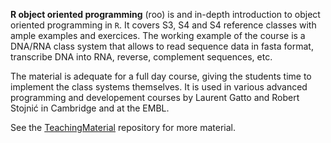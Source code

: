 **R object oriented programming** (roo) is and in-depth introduction to object oriented programming in `R`. 
It covers S3, S4 and S4 reference classes with ample examples and exercices. 
The working example of the course is a DNA/RNA class system that allows to read sequence data in fasta format, 
transcribe DNA into RNA, reverse, complement sequences, etc. 

The material is adequate for a full day course, giving the students time to implement the class systems themselves. 
It is used in various advanced programming and developement courses by Laurent Gatto and Robert Stojnić 
in Cambridge and at the EMBL.

See the [TeachingMaterial](https://github.com/lgatto/TeachingMaterial) repository for more material.

